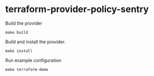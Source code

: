 # terraform-provider-policy-sentry

Build the provider

```shell
make build
```

Build and install the provider.

```shell
make install
```

Run example configuration
```shell
make terraform-demo
```
